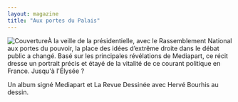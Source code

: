 ```yaml
---
layout: magazine
title: "Aux portes du Palais"
---
```

![Couverture](/img/larevuedessinee-auxportesdupalais.png)À la veille de la présidentielle, avec le Rassemblement National aux portes du pouvoir, la place des idées d’extrême droite dans le débat public a changé. Basé sur les principales révélations de Mediapart, ce récit dresse un portrait précis et étayé de la vitalité de ce courant politique en France. Jusqu'à l'Élysée ?

Un album signé Mediapart et La Revue Dessinée avec Hervé Bourhis au dessin.